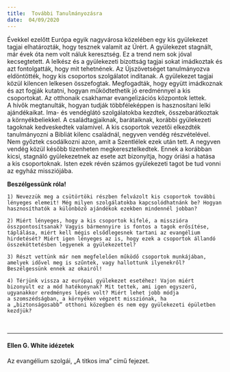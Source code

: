 ```yaml
---
title:  További Tanulmányozásra
date:  04/09/2020
---
```


Évekkel ezelőtt Európa egyik nagyvárosa közelében egy kis gyülekezet tagjai elhatározták, hogy tesznek valamit az Úrért. A gyülekezet stagnált, már évek óta nem volt náluk keresztség. Ez a trend nem sok jóval kecsegtetett. A lelkész és a gyülekezeti bizottság tagjai sokat imádkoztak és azt fontolgatták, hogy mit tehetnének. Az Újszövetséget tanulmányozva eldöntötték, hogy kis csoportos szolgálatot indítanak. A gyülekezet tagjai közül kilencen lelkesen összefogtak. Megfogadták, hogy együtt imádkoznak és azt fogják kutatni, hogyan működtethetik jó eredménnyel a kis csoportokat. Az otthonaik csakhamar evangelizációs központok lettek. A hívők megtanulták, hogyan tudják többféleképpen is hasznosítani lelki ajándékaikat. Ima- és vendéglátó szolgálatokba kezdtek, összebarátkoztak a környékbeliekkel. A családtagjaiknak, barátaiknak, korábbi gyülekezeti tagoknak kedveskedtek valamivel. A kis csoportok vezetői elkezdték tanulmányozni a Bibliát kilenc családnál, negyven vendég részvételével. Nem győztek csodálkozni azon, amit a Szentlélek ezek után tett. A negyven vendég közül később tizenheten megkeresztelkedtek. Ennek a korábban kicsi, stagnáló gyülekezetnek az esete azt bizonyítja, hogy óriási a hatása a kis csoportoknak. Isten ezek révén számos gyülekezeti tagot be tud vonni az egyház missziójába.

**Beszélgessünk róla!**

`1) Nevezzük meg a csütörtöki részben felvázolt kis csoportok további lényeges elemeit! Még milyen szolgálatokba kapcsolódhatnánk be? Hogyan hasznosíthatók a különböző ajándékok ezekben mindennél jobban?`

`2) Miért lényeges, hogy a kis csoportok kifelé, a misszióra összpontosítsanak? Vagyis bármennyire is fontos a tagok erősítése, táplálása, miért kell mégis elsődlegesnek tartani az evangélium hirdetését? Miért igen lényeges az is, hogy ezek a csoportok állandó összeköttetésben legyenek a gyülekezettel? `

`3) Részt vettünk már nem megfelelően működő csoportok munkájában, amelyek idővel meg is szűntek, vagy hallottunk ilyenekről? Beszélgessünk ennek az okairól!`

`4) Térjünk vissza az európai gyülekezet esetéhez! Vajon miért bizonyult ez a mód hatékonynak? Mit tettek, ami igen egyszerű, ugyanakkor eredményes lépés volt? Miért lehet jobb módja a szomszédságban, a környéken végzett missziónak, ha a „biztonságosabb” otthoni közegben és nem egy gyülekezeti épületben kezdjük?`

 

---

#### Ellen G. White idézetek

Az evangélium szolgái, „A titkos ima” című fejezet.